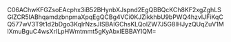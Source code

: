 C06AChwKFGZsoEAcphx3iB52BHynbXJspnd2EgQBBQcKCh8KF2xgZghLSGlZCR5IABhqamdzbnpmaXpqEgQCBg4VCi0KJZikkhbU9bPWQ4hzvIJFiKqCQ577wV3T9t1d2bDgo3KqlrNzsJISBAIGChsKLQolZW7J5G8IHJyzQUqZuV1MlXmuBguC4wsXrILpHWmtmmt5gKyAbxIEBBAYIQM=
